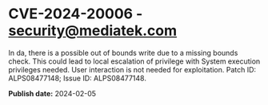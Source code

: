 # CVE-2024-20006 - security@mediatek.com

In da, there is a possible out of bounds write due to a missing bounds check. This could lead to local escalation of privilege with System execution privileges needed. User interaction is not needed for exploitation. Patch ID: ALPS08477148; Issue ID: ALPS08477148.

**Publish date:** 2024-02-05
